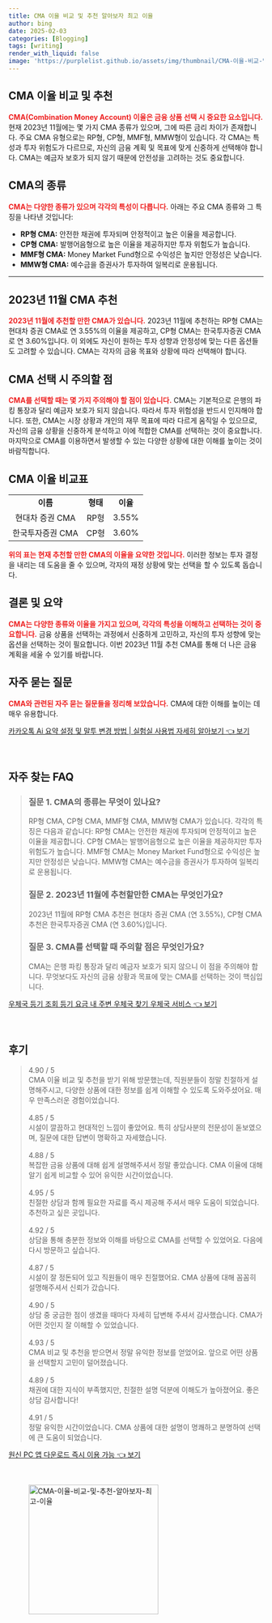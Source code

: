 ```yaml
---
title: CMA 이율 비교 및 추천 알아보자 최고 이율
author: bing
date: 2025-02-03
categories: [Blogging]
tags: [writing]
render_with_liquid: false
image: 'https://purplelist.github.io/assets/img/thumbnail/CMA-이율-비교-및-추천-알아보자-최고-이율.webp'
---
```



<h2 id='CMA_이율_비교와_추천'>CMA 이율 비교 및 추천</h2>

<p><b><span style="color: #ee2323;">CMA(Combination Money Account) 이율은 금융 상품 선택 시 중요한 요소입니다.</span></b> 현재 2023년 11월에는 몇 가지 CMA 종류가 있으며, 그에 따른 금리 차이가 존재합니다. 주요 CMA 유형으로는 RP형, CP형, MMF형, MMW형이 있습니다. 각 CMA는 특성과 투자 위험도가 다르므로, 자신의 금융 계획 및 목표에 맞게 신중하게 선택해야 합니다. CMA는 예금자 보호가 되지 않기 때문에 안전성을 고려하는 것도 중요합니다.</p>

<h2 id='CMA_종류'>CMA의 종류</h2>

<p><b><span style="color: #ee2323;">CMA는 다양한 종류가 있으며 각각의 특성이 다릅니다.</span></b> 아래는 주요 CMA 종류와 그 특징을 나타낸 것입니다:</p>

<ul>
    <li><b>RP형 CMA:</b> 안전한 채권에 투자되며 안정적이고 높은 이율을 제공합니다.</li>
    <li><b>CP형 CMA:</b> 발행어음형으로 높은 이율을 제공하지만 투자 위험도가 높습니다.</li>
    <li><b>MMF형 CMA:</b> Money Market Fund형으로 수익성은 높지만 안정성은 낮습니다.</li>
    <li><b>MMW형 CMA:</b> 예수금을 증권사가 투자하여 일복리로 운용됩니다.</li>
</ul>

<hr />

<h2 id='CMA_추천'>2023년 11월 CMA 추천</h2>

<p><b><span style="color: #ee2323;">2023년 11월에 추천할 만한 CMA가 있습니다.</span></b> 2023년 11월에 추천하는 RP형 CMA는 현대차 증권 CMA로 연 3.55%의 이율을 제공하고, CP형 CMA는 한국투자증권 CMA로 연 3.60%입니다. 이 외에도 자신이 원하는 투자 성향과 안정성에 맞는 다른 옵션들도 고려할 수 있습니다. CMA는 각자의 금융 목표와 상황에 따라 선택해야 합니다.</p>

<h2 id='CMA_선택_주의사항'>CMA 선택 시 주의할 점</h2>

<p><b><span style="color: #ee2323;">CMA를 선택할 때는 몇 가지 주의해야 할 점이 있습니다.</span></b> CMA는 기본적으로 은행의 파킹 통장과 달리 예금자 보호가 되지 않습니다. 따라서 투자 위험성을 반드시 인지해야 합니다. 또한, CMA는 시장 상황과 개인의 재무 목표에 따라 다르게 움직일 수 있으므로, 자신의 금융 상황을 신중하게 분석하고 이에 적합한 CMA를 선택하는 것이 중요합니다. 마지막으로 CMA를 이용하면서 발생할 수 있는 다양한 상황에 대한 이해를 높이는 것이 바람직합니다.</p>

<h2 id='CMA_비교표'>CMA 이율 비교표</h2>

<table>
    <tr>
        <td style="text-align: center; height: 17px;"><b>이름</b></td>
        <td style="text-align: center; height: 17px;"><b>형태</b></td>
        <td style="text-align: center; height: 17px;"><b>이율</b></td>
    </tr>
    <tr>
        <td style="text-align: center; height: 17px;">현대차 증권 CMA</td>
        <td style="text-align: center; height: 17px;">RP형</td>
        <td style="text-align: center; height: 17px;">3.55%</td>
    </tr>
    <tr>
        <td style="text-align: center; height: 17px;">한국투자증권 CMA</td>
        <td style="text-align: center; height: 17px;">CP형</td>
        <td style="text-align: center; height: 17px;">3.60%</td>
    </tr>
</table>

<p><b><span style="color: #ee2323;">위의 표는 현재 추천할 만한 CMA의 이율을 요약한 것입니다.</span></b> 이러한 정보는 투자 결정을 내리는 데 도움을 줄 수 있으며, 각자의 재정 상황에 맞는 선택을 할 수 있도록 돕습니다.</p>

<h2 id='마무리'>결론 및 요약</h2>

<p><b><span style="color: #ee2323;">CMA는 다양한 종류와 이율을 가지고 있으며, 각각의 특성을 이해하고 선택하는 것이 중요합니다.</span></b> 금융 상품을 선택하는 과정에서 신중하게 고민하고, 자신의 투자 성향에 맞는 옵션을 선택하는 것이 필요합니다. 이번 2023년 11월 추천 CMA를 통해 더 나은 금융 계획을 세울 수 있기를 바랍니다.</p>

<h2 id='자주_묻는_질문'>자주 묻는 질문</h2>

<p><b><span style="color: #ee2323;">CMA와 관련된 자주 묻는 질문들을 정리해 보았습니다.</span></b> CMA에 대한 이해를 높이는 데 매우 유용합니다.</p>


<p><a class="click-button" title="카카오톡 Ai 요약 설정 및 말투 변경 방법 | 실험실 사용법 자세히 알아보기" href="https://purplelist.github.io/posts/%EC%B9%B4%EC%B9%B4%EC%98%A4%ED%86%A1-Ai-%EC%9A%94%EC%95%BD-%EC%84%A4%EC%A0%95-%EB%B0%8F-%EB%A7%90%ED%88%AC-%EB%B3%80%EA%B2%BD-%EB%B0%A9%EB%B2%95-%EC%8B%A4%ED%97%98%EC%8B%A4-%EC%82%AC%EC%9A%A9%EB%B2%95-%EC%9E%90%EC%84%B8%ED%9E%88-%EC%95%8C%EC%95%84%EB%B3%B4%EA%B8%B0/" rel="dofollow">카카오톡 Ai 요약 설정 및 말투 변경 방법 | 실험실 사용법 자세히 알아보기 👈 보기</a></p><br>
<h2 id='자주_찾는_FAQ'>자주 찾는 FAQ</h2>
<div itemscope="" itemtype="https://schema.org/FAQPage"> 
<blockquote> 
<div itemscope="" itemprop="mainEntity" itemtype="https://schema.org/Question"> 
<h3 itemprop="name">질문 1. CMA의 종류는 무엇이 있나요?</h3> 
<div itemscope="" itemprop="acceptedAnswer" itemtype="https://schema.org/Answer"> 
<span itemprop="text"> 
<p>RP형 CMA, CP형 CMA, MMF형 CMA, MMW형 CMA가 있습니다. 각각의 특징은 다음과 같습니다: RP형 CMA는 안전한 채권에 투자되며 안정적이고 높은 이율을 제공합니다. CP형 CMA는 발행어음형으로 높은 이율을 제공하지만 투자 위험도가 높습니다. MMF형 CMA는 Money Market Fund형으로 수익성은 높지만 안정성은 낮습니다. MMW형 CMA는 예수금을 증권사가 투자하여 일복리로 운용됩니다.</p> 
</span> 
</div> 
</div> 

<div itemscope="" itemprop="mainEntity" itemtype="https://schema.org/Question"> 
<h3 itemprop="name">질문 2. 2023년 11월에 추천할만한 CMA는 무엇인가요?</h3> 
<div itemscope="" itemprop="acceptedAnswer" itemtype="https://schema.org/Answer"> 
<span itemprop="text"> 
<p>2023년 11월에 RP형 CMA 추천은 현대차 증권 CMA (연 3.55%), CP형 CMA 추천은 한국투자증권 CMA (연 3.60%)입니다.</p> 
</span> 
</div> 
</div> 

<div itemscope="" itemprop="mainEntity" itemtype="https://schema.org/Question"> 
<h3 itemprop="name">질문 3. CMA를 선택할 때 주의할 점은 무엇인가요?</h3> 
<div itemscope="" itemprop="acceptedAnswer" itemtype="https://schema.org/Answer"> 
<span itemprop="text"> 
<p>CMA는 은행 파킹 통장과 달리 예금자 보호가 되지 않으니 이 점을 주의해야 합니다. 무엇보다도 자신의 금융 상황과 목표에 맞는 CMA를 선택하는 것이 핵심입니다.</p> 
</span> 
</div> 
</div> 
</blockquote> 
</div>
<p><a class="click-button" title="우체국 등기 조회 등기 요금 내 주변 우체국 찾기 우체국 서비스" href="https://purplelist.github.io/posts/%EC%9A%B0%EC%B2%B4%EA%B5%AD-%EB%93%B1%EA%B8%B0-%EC%A1%B0%ED%9A%8C-%EB%93%B1%EA%B8%B0-%EC%9A%94%EA%B8%88-%EB%82%B4-%EC%A3%BC%EB%B3%80-%EC%9A%B0%EC%B2%B4%EA%B5%AD-%EC%B0%BE%EA%B8%B0-%EC%9A%B0%EC%B2%B4%EA%B5%AD-%EC%84%9C%EB%B9%84%EC%8A%A4/" rel="dofollow">우체국 등기 조회 등기 요금 내 주변 우체국 찾기 우체국 서비스 👈 보기</a></p><br>
<h2 id='후기'>후기</h2>
<div itemscope itemtype="https://schema.org/Product">
  <blockquote>
  <div itemprop="review" itemscope itemtype="https://schema.org/Review">
      <div itemprop="reviewRating" itemscope itemtype="https://schema.org/Rating"> <span itemprop="ratingValue">4.90</span> / <span itemprop="bestRating">5</span> </div>
      <span itemprop="reviewBody">CMA 이율 비교 및 추천을 받기 위해 방문했는데, 직원분들이 정말 친절하게 설명해주시고, 다양한 상품에 대한 정보를 쉽게 이해할 수 있도록 도와주셨어요. 매우 만족스러운 경험이었습니다.</span>
  </div>
  <br>
  <div itemprop="review" itemscope itemtype="https://schema.org/Review">
      <div itemprop="reviewRating" itemscope itemtype="https://schema.org/Rating"> <span itemprop="ratingValue">4.85</span> / <span itemprop="bestRating">5</span> </div>
      <span itemprop="reviewBody">시설이 깔끔하고 현대적인 느낌이 좋았어요. 특히 상담사분의 전문성이 돋보였으며, 질문에 대한 답변이 명확하고 자세했습니다.</span>
  </div>
  <br>
  <div itemprop="review" itemscope itemtype="https://schema.org/Review">
      <div itemprop="reviewRating" itemscope itemtype="https://schema.org/Rating"> <span itemprop="ratingValue">4.88</span> / <span itemprop="bestRating">5</span> </div>
      <span itemprop="reviewBody">복잡한 금융 상품에 대해 쉽게 설명해주셔서 정말 좋았습니다. CMA 이율에 대해 알기 쉽게 비교할 수 있어 유익한 시간이었습니다.</span>
  </div>
  <br>
  <div itemprop="review" itemscope itemtype="https://schema.org/Review">
      <div itemprop="reviewRating" itemscope itemtype="https://schema.org/Rating"> <span itemprop="ratingValue">4.95</span> / <span itemprop="bestRating">5</span> </div>
      <span itemprop="reviewBody">친절한 상담과 함께 필요한 자료를 즉시 제공해 주셔서 매우 도움이 되었습니다. 추천하고 싶은 곳입니다.</span>
  </div>
  <br>
  <div itemprop="review" itemscope itemtype="https://schema.org/Review">
      <div itemprop="reviewRating" itemscope itemtype="https://schema.org/Rating"> <span itemprop="ratingValue">4.92</span> / <span itemprop="bestRating">5</span> </div>
      <span itemprop="reviewBody">상담을 통해 충분한 정보와 이해를 바탕으로 CMA를 선택할 수 있었어요. 다음에 다시 방문하고 싶습니다.</span>
  </div>
  <br>
  <div itemprop="review" itemscope itemtype="https://schema.org/Review">
      <div itemprop="reviewRating" itemscope itemtype="https://schema.org/Rating"> <span itemprop="ratingValue">4.87</span> / <span itemprop="bestRating">5</span> </div>
      <span itemprop="reviewBody">시설이 잘 정돈되어 있고 직원들이 매우 친절했어요. CMA 상품에 대해 꼼꼼히 설명해주셔서 신뢰가 갔습니다.</span>
  </div>
  <br>
  <div itemprop="review" itemscope itemtype="https://schema.org/Review">
      <div itemprop="reviewRating" itemscope itemtype="https://schema.org/Rating"> <span itemprop="ratingValue">4.90</span> / <span itemprop="bestRating">5</span> </div>
      <span itemprop="reviewBody">상담 중 궁금한 점이 생겼을 때마다 자세히 답변해 주셔서 감사했습니다. CMA가 어떤 것인지 잘 이해할 수 있었습니다.</span>
  </div>
  <br>
  <div itemprop="review" itemscope itemtype="https://schema.org/Review">
      <div itemprop="reviewRating" itemscope itemtype="https://schema.org/Rating"> <span itemprop="ratingValue">4.93</span> / <span itemprop="bestRating">5</span> </div>
      <span itemprop="reviewBody">CMA 비교 및 추천을 받으면서 정말 유익한 정보를 얻었어요. 앞으로 어떤 상품을 선택할지 고민이 덜어졌습니다.</span>
  </div>
  <br>
  <div itemprop="review" itemscope itemtype="https://schema.org/Review">
      <div itemprop="reviewRating" itemscope itemtype="https://schema.org/Rating"> <span itemprop="ratingValue">4.89</span> / <span itemprop="bestRating">5</span> </div>
      <span itemprop="reviewBody">채권에 대한 지식이 부족했지만, 친절한 설명 덕분에 이해도가 높아졌어요. 좋은 상담 감사합니다!</span>
  </div>
  <br>
  <div itemprop="review" itemscope itemtype="https://schema.org/Review">
      <div itemprop="reviewRating" itemscope itemtype="https://schema.org/Rating"> <span itemprop="ratingValue">4.91</span> / <span itemprop="bestRating">5</span> </div>
      <span itemprop="reviewBody">정말 유익한 시간이었습니다. CMA 상품에 대한 설명이 명쾌하고 분명하여 선택에 큰 도움이 되었습니다.</span>
  </div>
  </blockquote>
</div>
<p><a class="click-button" title="원신 PC 앱 다운로드 즉시 이용 가능" href="https://purplelist.github.io/posts/%EC%9B%90%EC%8B%A0-PC-%EC%95%B1-%EB%8B%A4%EC%9A%B4%EB%A1%9C%EB%93%9C-%EC%A6%89%EC%8B%9C-%EC%9D%B4%EC%9A%A9-%EA%B0%80%EB%8A%A5/" rel="dofollow">원신 PC 앱 다운로드 즉시 이용 가능 👈 보기</a></p><br>
<figure class="image"><img src="https://purplelist.github.io/assets/img/thumbnail/CMA-이율-비교-및-추천-알아보자-최고-이율.webp" alt="CMA-이율-비교-및-추천-알아보자-최고-이율" width="256" height="256"></figure>